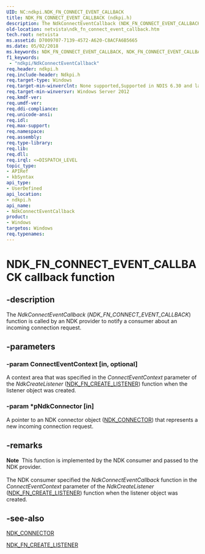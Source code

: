 ```yaml
---
UID: NC:ndkpi.NDK_FN_CONNECT_EVENT_CALLBACK
title: NDK_FN_CONNECT_EVENT_CALLBACK (ndkpi.h)
description: The NdkConnectEventCallback (NDK_FN_CONNECT_EVENT_CALLBACK) function is called by an NDK provider to notify a consumer about an incoming connection request.
old-location: netvista\ndk_fn_connect_event_callback.htm
tech.root: netvista
ms.assetid: D7009707-7139-4572-A620-C8ACFA6B5665
ms.date: 05/02/2018
ms.keywords: NDK_FN_CONNECT_EVENT_CALLBACK, NDK_FN_CONNECT_EVENT_CALLBACK callback, NdkConnectEventCallback, NdkConnectEventCallback callback function [Network Drivers Starting with Windows Vista], ndkpi/NdkConnectEventCallback, netvista.ndk_fn_connect_event_callback
f1_keywords:
 - "ndkpi/NdkConnectEventCallback"
req.header: ndkpi.h
req.include-header: Ndkpi.h
req.target-type: Windows
req.target-min-winverclnt: None supported,Supported in NDIS 6.30 and later.
req.target-min-winversvr: Windows Server 2012
req.kmdf-ver: 
req.umdf-ver: 
req.ddi-compliance: 
req.unicode-ansi: 
req.idl: 
req.max-support: 
req.namespace: 
req.assembly: 
req.type-library: 
req.lib: 
req.dll: 
req.irql: <=DISPATCH_LEVEL
topic_type:
- APIRef
- kbSyntax
api_type:
- UserDefined
api_location:
- ndkpi.h
api_name:
- NdkConnectEventCallback
product:
- Windows
targetos: Windows
req.typenames: 
---
```


# NDK_FN_CONNECT_EVENT_CALLBACK callback function


## -description


The <i>NdkConnectEventCallback</i> (<i>NDK_FN_CONNECT_EVENT_CALLBACK</i>) function is called by an NDK provider to notify a consumer about an incoming connection request.



## -parameters




### -param ConnectEventContext [in, optional]

A context area that was specified in the <i>ConnectEventContext</i> parameter of the <i>NdkCreateListener</i> (<a href="https://docs.microsoft.com/windows-hardware/drivers/ddi/ndkpi/nc-ndkpi-ndk_fn_create_listener">NDK_FN_CREATE_LISTENER</a>) function when the listener object was created.


### -param *pNdkConnector [in]

A pointer to an NDK connector object (<a href="https://docs.microsoft.com/windows-hardware/drivers/ddi/ndkpi/ns-ndkpi-_ndk_connector">NDK_CONNECTOR</a>) that represents a new incoming connection request.


## -remarks



<div class="alert"><b>Note</b>  This function is implemented by the NDK consumer and passed to the NDK provider.</div>
<div> </div>
The NDK consumer specified the <i>NdkConnectEventCallback</i> function  in the <i>ConnectEventContext</i> parameter of the <i>NdkCreateListener</i> (<a href="https://docs.microsoft.com/windows-hardware/drivers/ddi/ndkpi/nc-ndkpi-ndk_fn_create_listener">NDK_FN_CREATE_LISTENER</a>) function when the listener object was created.




## -see-also




<a href="https://docs.microsoft.com/windows-hardware/drivers/ddi/ndkpi/ns-ndkpi-_ndk_connector">NDK_CONNECTOR</a>



<a href="https://docs.microsoft.com/windows-hardware/drivers/ddi/ndkpi/nc-ndkpi-ndk_fn_create_listener">NDK_FN_CREATE_LISTENER</a>
 

 

